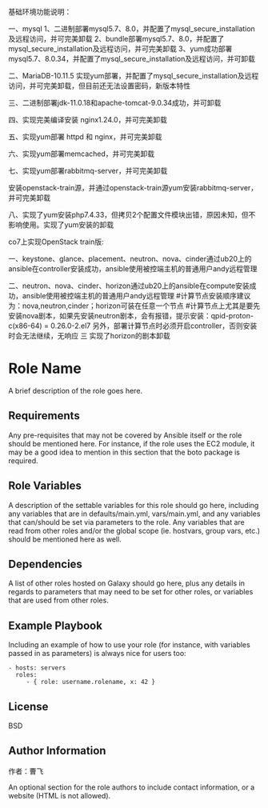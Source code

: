 基础环境功能说明：

一、mysql
1、二进制部署mysql5.7、8.0，并配置了mysql_secure_installation及远程访问，并可完美卸载
2、bundle部署mysql5.7、8.0，并配置了mysql_secure_installation及远程访问，并可完美卸载
3、yum成功部署mysql5.7、8.0.34，并配置了mysql_secure_installation及远程访问，并可卸载

二、MariaDB-10.11.5
实现yum部署，并配置了mysql_secure_installation及远程访问，并可完美卸载，但目前还无法设置密码，新版本特性

三、二进制部署jdk-11.0.18和apache-tomcat-9.0.34成功，并可卸载

四、实现完美编译安装 nginx1.24.0，并可完美卸载

五、实现yum部署 httpd 和 nginx，并可完美卸载

六、实现yum部署memcached，并可完美卸载

七、实现yum部署rabbitmq-server，并可完美卸载

安装openstack-train源，并通过openstack-train源yum安装rabbitmq-server，并可完美卸载

八、实现了yum安装php7.4.33，但拷贝2个配置文件模块出错，原因未知，但不影响使用。实现了yum安装的卸载


co7上实现OpenStack train版:

一、keystone、glance、placement、neutron、nova、cinder通过ub20上的ansible在controller安装成功，ansible使用被控端主机的普通用户andy远程管理

二、neutron、nova、cinder、horizon通过ub20上的ansible在compute安装成功，ansible使用被控端主机的普通用户andy远程管理
#计算节点安装顺序建议为：nova,neutron,cinder；horizon可装在任意一个节点
#计算节点上尤其是要先安装nova剧本，如果先安装neutron剧本，会有报错，提示安装：qpid-proton-c(x86-64) = 0.26.0-2.el7
另外，部署计算节点时必须开启controller，否则安装时会无法继续，无响应
三
实现了horizon的剧本卸载


Role Name
=========

A brief description of the role goes here.

Requirements
------------

Any pre-requisites that may not be covered by Ansible itself or the role should be mentioned here. For instance, if the role uses the EC2 module, it may be a good idea to mention in this section that the boto package is required.

Role Variables
--------------

A description of the settable variables for this role should go here, including any variables that are in defaults/main.yml, vars/main.yml, and any variables that can/should be set via parameters to the role. Any variables that are read from other roles and/or the global scope (ie. hostvars, group vars, etc.) should be mentioned here as well.

Dependencies
------------

A list of other roles hosted on Galaxy should go here, plus any details in regards to parameters that may need to be set for other roles, or variables that are used from other roles.

Example Playbook
----------------

Including an example of how to use your role (for instance, with variables passed in as parameters) is always nice for users too:

    - hosts: servers
      roles:
         - { role: username.rolename, x: 42 }

License
-------

BSD

Author Information
------------------
作者：曹飞

An optional section for the role authors to include contact information, or a website (HTML is not allowed).
